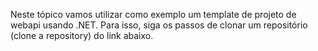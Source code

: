 Neste tópico vamos utilizar como exemplo um template de projeto de webapi usando .NET. Para isso, siga os passos de clonar um repositório (clone a repository) do link abaixo.